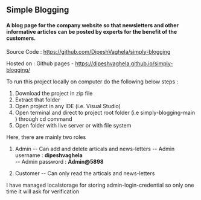 ## Simple Blogging

#### A blog page for the company website so that newsletters and other informative articles can be posted by experts for the benefit of the customers.

Source Code : https://github.com/DipeshVaghela/simply-blogging

Hosted on : Github pages - https://dipeshvaghela.github.io/simply-blogging/

To run this project locally on computer do the following below steps :

1. Download the project in zip file
2. Extract that folder
3. Open project in any IDE (i.e. Visual Studio)
4. Open terminal and direct to project root folder (i.e simply-blogging-main ) through cd command
5. Open folder with live server or with file system

Here, there are mainly two roles

1. Admin
-- Can add and delete articals and news-letters
-- Admin username : **dipeshvaghela**  
-- Admin password : **Admin@5898**

2. Customer
   -- Can only read the articals and news-letters

I have managed localstorage for storing admin-login-credential
so only one time it will ask for verification

